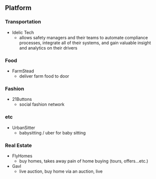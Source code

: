 ## Platform

### Transportation
* Idelic Tech
	* allows safety managers and their teams to automate compliance processes, integrate all of their systems, and gain valuable insight and analytics on their drivers

### Food
* FarmStead
	* deliver farm food to door

### Fashion
* 21Buttons 
	* social fashion network


### etc
* UrbanSitter
	* babysitting / uber for baby sitting

### Real Estate
* FlyHomes
	* buy homes, takes away pain of home buying (tours, offers...etc.)
* Gavl
	* live auction, buy home via an auction, live
